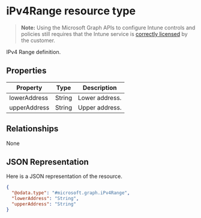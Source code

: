 ﻿# iPv4Range resource type

> **Note:** Using the Microsoft Graph APIs to configure Intune controls and policies still requires that the Intune service is [correctly licensed](https://go.microsoft.com/fwlink/?linkid=839381) by the customer.

IPv4 Range definition.
## Properties
|Property|Type|Description|
|---|---|---|
|lowerAddress|String|Lower address.|
|upperAddress|String|Upper address.|

## Relationships
None
## JSON Representation
Here is a JSON representation of the resource.
<!-- {
  "blockType": "resource",
  "keyProperty": "id",
  "@odata.type": "microsoft.graph.iPv4Range"
}
-->
```json
{
  "@odata.type": "#microsoft.graph.iPv4Range",
  "lowerAddress": "String",
  "upperAddress": "String"
}
```



